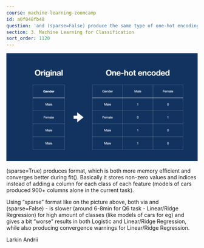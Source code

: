 ```yaml
---
course: machine-learning-zoomcamp
id: a0f048fb48
question: 'and (sparse=False) produce the same type of one-hot encodings:'
section: 3. Machine Learning for Classification
sort_order: 1120
---
```


![Image](images/machine-learning-zoomcamp/image_e1899130.png)

(sparse=True) produces  format, which is both more memory efficient and converges better during fit(). Basically it stores non-zero values and indices instead of adding a column for each class of each feature (models of cars produced 900+ columns alone in the current task).

Using “sparse” format like on the picture above, both via  and (sparse=False) - is slower (around 6-8min for Q6 task - Linear/Ridge Regression) for high amount of classes (like models of cars for eg) and gives a bit “worse” results in both Logistic and Linear/Ridge Regression, while also producing convergence warnings for Linear/Ridge Regression.

Larkin Andrii

